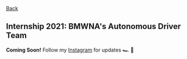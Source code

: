 [Back](https://zenjen-devs.github.io)

## Internship 2021: BMWNA's Autonomous Driver Team

**Coming Soon!** Follow my [Instagram](https://instagram.com/zenjen.io) for updates 🏎️ 🤖
